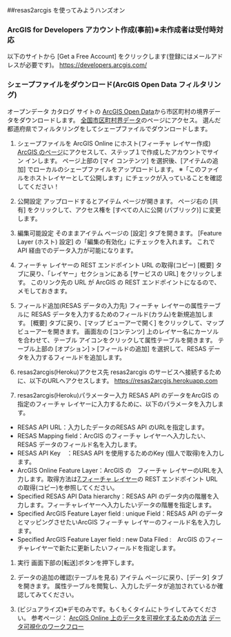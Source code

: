 
##resas2arcgis を使ってみようハンズオン

 ### ArcGIS for Developers アカウント作成(事前)※未作成者は受付時対応
  以下のサイトから [Get a Free Account] をクリックします(登録にはメールアドレスが必要です)。
  <https://developers.arcgis.com/>

 ### シェープファイルをダウンロード(ArcGIS Open Data フィルタリング)
 オープンデータ カタログ サイトの [ArcGIS Open Data](http://opendata.arcgis.com/)から市区町村の境界データをダウンロードします。
[全国市区町村界データ](http://arcg.is/2iTeKD9)のページにアクセス。
選んだ都道府県でフィルタリングをしてシェープファイルでダウンロードします。

 1. シェープファイルを ArcGIS Online にホスト(フィーチャ レイヤー作成)
 [ArcGIS のページ](https://www.arcgis.com/home/)にアクセスして、ステップ１で作成したアカウントでサイン インします。
ページ上部の [マイ コンテンツ] を選択後、[アイテムの追加] でローカルのシェープファイルをアップロードします。
※「このファイルをホストレイヤーとして公開します」にチェックが入っていることを確認してください！

 1. 公開設定
 アップロードするとアイテム ページが開きます。
ページ右の [共有] をクリックして、アクセス権を [すべての人に公開 (パブリック)] に変更します。

 1. 編集可能設定
 そのままアイテム ページの [設定] タブを開きます。
[Feature Layer (ホスト) 設定] の「編集の有効化」にチェックを入れます。
これで API 経由でのデータ入力が可能になります。

 1. フィーチャ レイヤーの REST エンドポイント URL の取得(コピー)
 [概要] タブに戻り、「レイヤー」セクションにある [サービスの URL] をクリックします。
このリンク先の URL が ArcGIS の REST エンドポイントになるので、メモしておきます。

 1. フィールド追加(RESAS データの入力先)
 フィーチャ レイヤーの属性テーブルに RESAS データを入力するためのフィールド(カラム)を新規追加します。
[概要] タブに戻り、[マップ ビューアーで開く] をクリックして、マップ ビューアーを開きます。
画面左の [コンテンツ] 上のレイヤー名にカーソルを合わせて、テーブル アイコンをクリックして属性テーブルを開きます。
テーブル上部の [オプション] > [フィールドの追加] を選択して、RESAS データを入力するフィールドを追加します。

 1. resas2arcgis(Heroku)アクセス先
 resas2arcgis のサービスへ接続するために、以下のURLへアクセスします。
 <https://resas2arcgis.herokuapp.com>

 1. resas2arcgis(Heroku)パラメーター入力
 RESAS API のデータをArcGIS の指定のフィーチャ レイヤーに入力するために、以下のパラメータを入力します。

 *	RESAS API URL：入力したデータのRESAS API のURLを指定します。
 *	RESAS Mapping field：ArcGIS のフィーチャ レイヤーへ入力したい、RESAS データのフィールド名を入力します。
 *	RESAS API Key　：RESAS API を使用するためのKey (個人で取得)を入力します。
 *	ArcGIS Online Feature Layer：ArcGIS の　フィーチャ レイヤーのURLを入力します。取得方法は[7.フィーチャ レイヤー](#)の REST エンドポイント URL の取得(コピー)を参照してください。
 *	Specified RESAS API Data hierarchy：RESAS API のデータ内の階層を入力します。フィーチャレイヤーへ入力したいデータの階層を指定します。
 *	Specified ArcGIS Feature Layer field : unique Field：RESAS API のデータとマッピングさせたいArcGIS フィーチャ レイヤーのフィールド名を入力します。
 *	Specified ArcGIS Feature Layer field : new Data Filed :　ArcGIS のフィーチャレイヤーで新たに更新したいフィールドを指定します。

 1. 実行
画面下部の[転送]ボタンを押下します。

 1. データの追加の確認(テーブルを見る)
アイテム ページに戻り、[データ] タブを開きます。
属性テーブルを閲覧し、入力したデータが追加されているか確認してみてください。

 1. (ビジュアライズ)※デモのみです。もくもくタイムにトライしてみてください。
参考ページ：
[ArcGIS Online 上のデータを可視化するための方法](http://bit.ly/2jnqSZi)
[データ可視化のワークフロー](http://bit.ly/2k6EI2Y)


